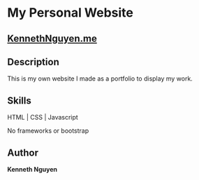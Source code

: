 # My Personal Website

## [KennethNguyen.me](https://KennethNguyen.me)

## Description

This is my own website I made as a portfolio to display my work.

## Skills

HTML | CSS | Javascript

No frameworks or bootstrap

## Author

**Kenneth Nguyen**